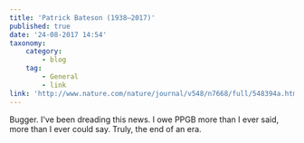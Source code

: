 ```yaml
---
title: 'Patrick Bateson (1938–2017)'
published: true
date: '24-08-2017 14:54'
taxonomy:
    category:
        - blog
    tag:
        - General
        - link
link: 'http://www.nature.com/nature/journal/v548/n7668/full/548394a.html'
---
```


Bugger. I've been dreading this news. I owe PPGB more than I ever said, more than I ever could say. Truly, the end of an era.